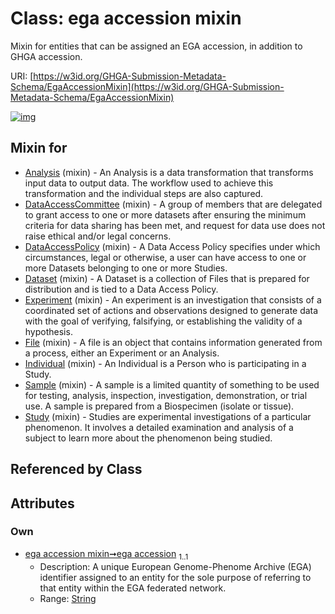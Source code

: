 
# Class: ega accession mixin


Mixin for entities that can be assigned an EGA accession, in addition to GHGA accession.

URI: [https://w3id.org/GHGA-Submission-Metadata-Schema/EgaAccessionMixin](https://w3id.org/GHGA-Submission-Metadata-Schema/EgaAccessionMixin)


[![img](https://yuml.me/diagram/nofunky;dir:TB/class/[Study]uses%20-.->[EgaAccessionMixin&#124;ega_accession:string],[Sample]uses%20-.->[EgaAccessionMixin],[Individual]uses%20-.->[EgaAccessionMixin],[File]uses%20-.->[EgaAccessionMixin],[Experiment]uses%20-.->[EgaAccessionMixin],[Dataset]uses%20-.->[EgaAccessionMixin],[DataAccessPolicy]uses%20-.->[EgaAccessionMixin],[DataAccessCommittee]uses%20-.->[EgaAccessionMixin],[Analysis]uses%20-.->[EgaAccessionMixin],[Study],[Sample],[Individual],[File],[Experiment],[Dataset],[DataAccessPolicy],[DataAccessCommittee],[Analysis])](https://yuml.me/diagram/nofunky;dir:TB/class/[Study]uses%20-.->[EgaAccessionMixin&#124;ega_accession:string],[Sample]uses%20-.->[EgaAccessionMixin],[Individual]uses%20-.->[EgaAccessionMixin],[File]uses%20-.->[EgaAccessionMixin],[Experiment]uses%20-.->[EgaAccessionMixin],[Dataset]uses%20-.->[EgaAccessionMixin],[DataAccessPolicy]uses%20-.->[EgaAccessionMixin],[DataAccessCommittee]uses%20-.->[EgaAccessionMixin],[Analysis]uses%20-.->[EgaAccessionMixin],[Study],[Sample],[Individual],[File],[Experiment],[Dataset],[DataAccessPolicy],[DataAccessCommittee],[Analysis])

## Mixin for

 * [Analysis](Analysis.md) (mixin)  - An Analysis is a data transformation that transforms input data to output data. The workflow used to achieve this transformation and the individual steps are also captured.
 * [DataAccessCommittee](DataAccessCommittee.md) (mixin)  - A group of members that are delegated to grant access to one or more datasets after ensuring the minimum criteria for data sharing has been met, and request for data use does not raise ethical and/or legal concerns.
 * [DataAccessPolicy](DataAccessPolicy.md) (mixin)  - A Data Access Policy specifies under which circumstances, legal or otherwise, a user can have access to one or more Datasets belonging to one or more Studies.
 * [Dataset](Dataset.md) (mixin)  - A Dataset is a collection of Files that is prepared for distribution and is tied to a Data Access Policy.
 * [Experiment](Experiment.md) (mixin)  - An experiment is an investigation that consists of a coordinated set of actions and observations designed to generate data with the goal of verifying, falsifying, or establishing the validity of a hypothesis.
 * [File](File.md) (mixin)  - A file is an object that contains information generated from a process, either an Experiment or an Analysis.
 * [Individual](Individual.md) (mixin)  - An Individual is a Person who is participating in a Study.
 * [Sample](Sample.md) (mixin)  - A sample is a limited quantity of something to be used for testing, analysis, inspection, investigation, demonstration, or trial use. A sample is prepared from a Biospecimen (isolate or tissue).
 * [Study](Study.md) (mixin)  - Studies are experimental investigations of a particular phenomenon. It involves a detailed examination and analysis of a subject to learn more about the phenomenon being studied.

## Referenced by Class


## Attributes


### Own

 * [ega accession mixin➞ega accession](ega_accession_mixin_ega_accession.md)  <sub>1..1</sub>
     * Description: A unique European Genome-Phenome Archive (EGA) identifier assigned to an entity for the sole purpose of referring to that entity within the EGA federated network.
     * Range: [String](types/String.md)
